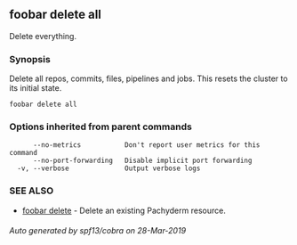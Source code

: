 ## foobar delete all

Delete everything.

### Synopsis


Delete all repos, commits, files, pipelines and jobs.
This resets the cluster to its initial state.

```
foobar delete all
```

### Options inherited from parent commands

```
      --no-metrics           Don't report user metrics for this command
      --no-port-forwarding   Disable implicit port forwarding
  -v, --verbose              Output verbose logs
```

### SEE ALSO
* [foobar delete](foobar_delete.md)	 - Delete an existing Pachyderm resource.

###### Auto generated by spf13/cobra on 28-Mar-2019
